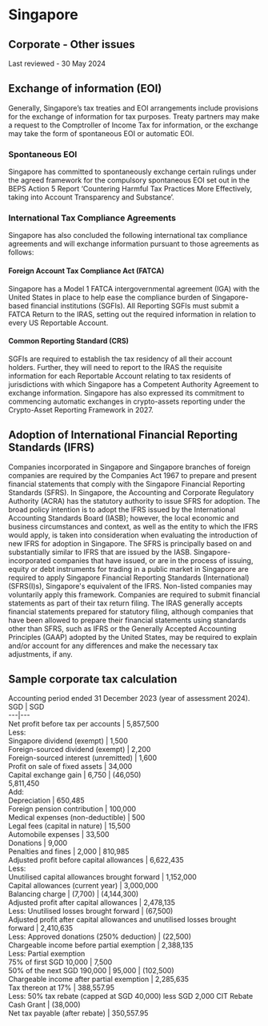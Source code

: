 # Singapore
## Corporate - Other issues
Last reviewed - 30 May 2024
## Exchange of information (EOI)
Generally, Singapore’s tax treaties and EOI arrangements include provisions for the exchange of information for tax purposes. Treaty partners may make a request to the Comptroller of Income Tax for information, or the exchange may take the form of spontaneous EOI or automatic EOI.
### Spontaneous EOI
Singapore has committed to spontaneously exchange certain rulings under the agreed framework for the compulsory spontaneous EOI set out in the BEPS Action 5 Report ‘Countering Harmful Tax Practices More Effectively, taking into Account Transparency and Substance’.
### International Tax Compliance Agreements
Singapore has also concluded the following international tax compliance agreements and will exchange information pursuant to those agreements as follows:
#### Foreign Account Tax Compliance Act (FATCA)
Singapore has a Model 1 FATCA intergovernmental agreement (IGA) with the United States in place to help ease the compliance burden of Singapore-based financial institutions (SGFIs). All Reporting SGFIs must submit a FATCA Return to the IRAS, setting out the required information in relation to every US Reportable Account.
#### Common Reporting Standard (CRS)
SGFIs are required to establish the tax residency of all their account holders. Further, they will need to report to the IRAS the requisite information for each Reportable Account relating to tax residents of jurisdictions with which Singapore has a Competent Authority Agreement to exchange information. 
Singapore has also expressed its commitment to commencing automatic exchanges in crypto-assets reporting under the Crypto-Asset Reporting Framework in 2027.
## Adoption of International Financial Reporting Standards (IFRS)
Companies incorporated in Singapore and Singapore branches of foreign companies are required by the Companies Act 1967 to prepare and present financial statements that comply with the Singapore Financial Reporting Standards (SFRS). In Singapore, the Accounting and Corporate Regulatory Authority (ACRA) has the statutory authority to issue SFRS for adoption.
The broad policy intention is to adopt the IFRS issued by the International Accounting Standards Board (IASB); however, the local economic and business circumstances and context, as well as the entity to which the IFRS would apply, is taken into consideration when evaluating the introduction of new IFRS for adoption in Singapore. The SFRS is principally based on and substantially similar to IFRS that are issued by the IASB. Singapore-incorporated companies that have issued, or are in the process of issuing, equity or debt instruments for trading in a public market in Singapore are required to apply Singapore Financial Reporting Standards (International) (SFRS(I)s), Singapore's equivalent of the IFRS. Non-listed companies may voluntarily apply this framework.
Companies are required to submit financial statements as part of their tax return filing. The IRAS generally accepts financial statements prepared for statutory filing, although companies that have been allowed to prepare their financial statements using standards other than SFRS, such as IFRS or the Generally Accepted Accounting Principles (GAAP) adopted by the United States, may be required to explain and/or account for any differences and make the necessary tax adjustments, if any.
## Sample corporate tax calculation
Accounting period ended 31 December 2023 (year of assessment 2024).
SGD | SGD  
---|---  
Net profit before tax per accounts | 5,857,500  
Less:  
Singapore dividend (exempt) | 1,500  
Foreign-sourced dividend (exempt) | 2,200  
Foreign-sourced interest (unremitted) | 1,600  
Profit on sale of fixed assets | 34,000  
Capital exchange gain | 6,750 | (46,050)  
5,811,450  
Add:  
Depreciation | 650,485  
Foreign pension contribution | 100,000  
Medical expenses (non-deductible) | 500  
Legal fees (capital in nature) | 15,500  
Automobile expenses | 33,500  
Donations | 9,000  
Penalties and fines | 2,000 | 810,985  
Adjusted profit before capital allowances | 6,622,435  
Less:  
Unutilised capital allowances brought forward | 1,152,000  
Capital allowances (current year) | 3,000,000  
Balancing charge | (7,700) | (4,144,300)  
Adjusted profit after capital allowances | 2,478,135  
Less: Unutilised losses brought forward | (67,500)  
Adjusted profit after capital allowances and unutilised losses brought forward | 2,410,635  
Less: Approved donations (250% deduction) | (22,500)  
Chargeable income before partial exemption | 2,388,135  
Less: Partial exemption  
75% of first SGD 10,000 | 7,500  
50% of the next SGD 190,000 | 95,000 | (102,500)  
Chargeable income after partial exemption | 2,285,635  
Tax thereon at 17% | 388,557.95  
Less: 50% tax rebate (capped at SGD 40,000) less SGD 2,000 CIT Rebate Cash Grant | (38,000)  
Net tax payable (after rebate) | 350,557.95
